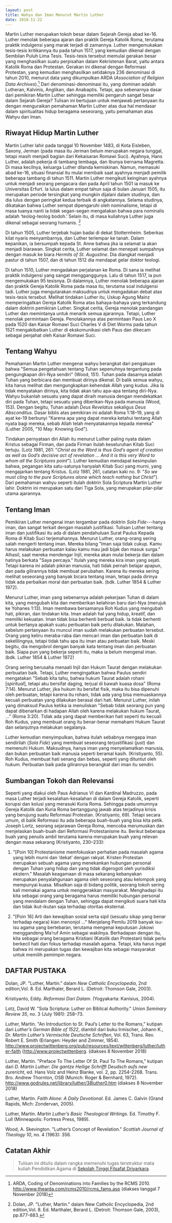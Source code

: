 ```yaml
---
layout: post
title: Wahyu dan Iman Menurut Martin Luther
date: 2018-11-22
---
```


<!-- toc -->

Martin Luther merupakan tokoh besar dalam Sejarah Gereja abad ke-16. Luther menolak beberapa ajaran dan praktik Gereja Katolik Roma, terutama praktik indulgensi yang marak terjadi di zamannya. Luther mengemukakan tesis-tesis kritikannya itu pada tahun 1517, yang kemudian dikenal dengan Sembilan Puluh Lima Tesis. Tesis-tesis tersebut memulai gerakan besar yang menghasilkan suatu perpisahan dalam Kekristenan Barat, yaitu antara Katolik Roma dan Protestan. Gerakan ini dikenal dengan Reformasi Protestan, yang kemudian menghasilkan setidaknya 236 denominasi di tahun 2010, menurut data yang dikumpulkan ARDA (*Association of Religion Data Archives*).[^1] Dari denominasi-denominasi itu, yang dominan adalah Lutheran, Kalvinis, Anglikan, dan Anabaptis. Tetapi, apa sebenarnya dasar dari pemikiran Martin Luther sehingga memiliki pengaruh sangat besar dalam Sejarah Gereja? Tulisan ini bertujuan untuk menjawab pertanyaan itu dengan menguraikan pemahaman Martin Luther atas dua hal mendasar dalam spiritualitas hidup beragama seseorang, yaitu pemahaman atas Wahyu dan Iman.

## Riwayat Hidup Martin Luther

Martin Luther lahir pada tanggal 10 November 1483, di Kota Eisleben, Saxony, Jerman (pada masa itu Jerman belum merupakan negara tunggal, tetapi masih menjadi bagian dari Kekaisaran Romawi Suci). Ayahnya, Hans Luther, adalah pekerja di tambang tembaga, dan Ibunya bernama Magretta. Di masa kecilnya, keluarga Luther dilanda kemiskinan. Namun, memasuki abad ke-16, situasi finansial itu mulai membaik saat ayahnya menjadi pemilik beberapa tambang di tahun 1511. Martin Luther mengikuti keinginan ayahnya untuk menjadi seorang pengacara dan pada April tahun 1501 ia masuk ke Universitas Erfurt. Ia lulus dalam empat tahun saja di bulan Januari 1505, itu merupakan periode tersingkat yang mungkin dijalani dalam studinya, dan dia lulus dengan peringkat kedua terbaik di angkatannya. Selama studinya, dikatakan bahwa Luther sempat dipengaruhi oleh nominalisme, tetapi di masa tuanya nanti ia tidak segan-segan mengatakan bahwa para nominalis adalah ‘teolog-teolog bodoh.’ Selain itu, di masa kuliahnya Luther juga dikenal sebagai seorang humanis. [^2]

Di tahun 1505, Luther terjebak hujan badai di dekat Stotternheim. Seberkas kilat nyaris menyambarnya, dan Luther terlempar ke tanah. Dalam kepanikan, ia bersumpah kepada St. Anne bahwa jika ia selamat ia akan menjadi biarawan. Singkat cerita, Luther selamat dan menepati sumpahnya dengan masuk ke biara *Hermits of St. Augustine*. Dia diangkat menjadi pastur di tahun 1507, dan di tahun 1512 dia mendapat gelar doktor teologi.

Di tahun 1510, Luther mengadakan perjalanan ke Roma. Di sana ia melihat praktik indulgensi yang sangat mengganggunya. Lalu di tahun 1517, ia pun mengemukakan 95 tesisnya. Di dalamnya, Luther menolak beberapa ajaran dan praktik Gereja Katolik Roma pada masa itu, terutama soal indulgensi tadi. Luther juga mengutarakan maksudnya untuk mengadakan debat atas tesis-tesis tersebut. Melihat tindakan Luther itu, Uskup Agung Mainz memperingatkan Gereja Katolik Roma atas bahaya-bahaya yang terkandung dalam doktrin pemikiran Luther. Singkat cerita, Gereja menolak pandangan Luther dan memintanya untuk menarik semua ajarannya. Tetapi, Luther menolak permintaan Gereja. Penolakannya atas permintaan Paus Leo X pada 1520 dan Kaisar Romawi Suci Charles V di Diet Worms pada tahun 1521 mengakibatkan Luther di ekskomunikasi oleh Paus dan dikecam sebagai penjahat oleh Kaisar Romawi Suci.

## Tentang Wahyu

Pemahaman Martin Luther mengenai wahyu berangkat dari pengakuan bahwa "Semua pengetahuan tentang Tuhan sepenuhnya tergantung pada pengungkapan diri-Nya sendiri" (Wood, 151). Tuhan pada dasarnya adalah Tuhan yang berbicara dan membuat dirinya dikenal. Di balik semua wahyu, kita harus melihat dan mengungkapkan kehendak Allah yang kudus. Jika Ia tidak menyatakan dirinya, kita tidak akan tahu apa-apa tentang diri-Nya. Wahyu bukanlah sesuatu yang dapat diraih manusia dengan mendekatkan diri pada Tuhan, tetapi sesuatu yang diberikan-Nya pada manusia (Wood, 153). Dengan begitu, Tuhan adalah *Deus Revelatus* sekaligus *Deus Absconditus*. Dasar biblis atas pemikiran ini adalah Roma 1:18–19, yang di ayat ke-19 berbunyi "Karena apa yang dapat mereka ketahui tentang Allah nyata bagi mereka, sebab Allah telah menyatakannya kepada mereka" (Luther 2005, "10 May: Knowing God").

Tindakan pernyataan diri Allah itu menurut Luther paling nyata dalam Kristus sebagai Firman, dan pada Firman itulah keseluruhan Kitab Suci tertuju. (Lotz 1981, 261: "*Christ as the Word is thus God’s agent of creation as well as God’s decisive act of revelation ... And it is this very Word to whom all the Scriptures point*"). Luther kemudian mendapat kesimpulan bahwa, pegangan kita satu-satunya hanyalah Kitab Suci yang murni, yang mengajarkan tentang Kristus. (Lotz 1981, 261, catatan kaki no. 9: "*So we must cling to the pure Scriptures alone which teach nothing but Christ*"). Dari pemahaman wahyu seperti itulah doktrin Sola Scriptura Martin Luther lahir. Doktrin ini merupakan satu dari Tiga Sola, yang merupakan pilar-pilar utama ajarannya.

## Tentang Iman

Pemikiran Luther mengenai iman tergambar pada doktrin *Sola Fide*---hanya iman, dan sangat terkait dengan masalah justifikasi. Tulisan Luther tentang iman dan justifikasi itu ada di dalam pendahuluan Surat Paulus Kepada Roma di Kitab Suci terjemahannya. Menurut Luther, orang-orang sering salah mengerti tentang iman. Mereka bilang "Iman saja tidak cukup. Kamu harus melakukan perbuatan kalau kamu mau jadi bijak dan masuk surga." Alhasil, saat mereka mendengar Injil, mereka akan mulai bekerja dan dalam hatinya berkata "Saya percaya." Itulah yang mereka kira iman yang sejati. Tetapi karena ini adalah pikiran manusia, hati tidak pernah belajar apapun, dan pada gilirannya tidak membuat perubahan. Karena itu mereka sering melihat seseorang yang banyak bicara tentang iman, tetapi pada dirinya tidak ada perbaikan moral dan perbuatan baik. (bdk. Luther 1854 & Luther 1972).

Menurut Luther, iman yang sebenarnya adalah pekerjaan Tuhan di dalam kita, yang mengubah kita dan memberikan kelahiran baru dari-Nya (merujuk ke Yohanes 1:13). Iman membawa bersamanya Roh Kudus yang mengubah hati, pikiran, dan tindakan kita. Iman adalah hal yang hidup, kreatif, dan memiliki kekuatan. Iman tidak bisa berhenti berbuat baik. Ia tidak berhenti untuk bertanya apakah suatu perbuatan baik perlu dilakukan. Malahan, sebelum pertanyaan itu muncul iman sudah melakukan perbuatan tersebut. Orang yang keliru meraba-raba dan mencari iman dan perbuatan baik di sekelilingnya, tetapi tidak tahu apa itu iman atau perbuatan baik. Meski begitu, dia mengobrol dengan banyak kata tentang iman dan perbuatan baik. Siapa pun yang bekerja seperti itu, maka ia belum mengenal iman. (bdk. Luther 1854 & Luther 1972)

Orang sering berusaha menaati Injil dan Hukum Taurat dengan melakukan perbuatan baik. Tetapi, Luther mengingatkan bahwa Paulus sendiri mengatakan "Sebab kita tahu, bahwa hukum Taurat adalah rohani [*spiritual*], tetapi aku bersifat daging, terjual di bawah kuasa dosa" (Roma 7:14). Menurut Luther, jika hukum itu bersifat fisik, maka itu bisa dipenuhi oleh perbuatan, tetapi karena itu rohani, tidak ada yang bisa memuaskannya kecuali perbuatan yang dilakukan berasal dari hati. Menurut Luther, inilah yang dimaksud Paulus ketika ia menuliskan "Sebab tidak seorang pun yang dapat dibenarkan di hadapan Allah oleh karena melakukan hukum Taurat, ..." (Roma 3:20). Tidak ada yang dapat memberikan hati seperti itu kecuali Roh Kudus, yang membuat orang itu benar-benar memahami Hukum Taurat dan selanjutnya melakukan segalanya.

Luther kemudian menyimpulkan, bahwa itulah sebabnya mengapa iman sendirilah (*Sola Fide*) yang membuat seseorang terjustifikasi (*just*) dan memenuhi Hukum. Maksudnya, hanya iman yang menyelamatkan manusia, dan bukan perbuatan baik manusia seperti beramal kasih. (Kristiyanto, 55).  Roh Kudus, membuat hati senang dan bebas, seperti yang dituntut oleh hukum. Perbuatan baik pada gilirannya berangkat dari iman itu sendiri.

## Sumbangan Tokoh dan Relevansi

Seperti yang diakui oleh Paus Adrianus VI dan Kardinal Madruzzo, pada masa Luther terjadi kesalahan-kesalahan di dalam Gereja Katolik, seperti korupsi dan kolusi yang merasuki Kuria Roma. Sehingga pada umumnya Gereja Katolik dan Kuria Roma bertanggung jawab atas terjadinya krisis yang berujung suatu Reformasi Protestan. (Kristiyanto, 69). Tetapi secara umum, di balik Reformasi itu ada beberapa buah-buah yang bisa kita petik. Joseph Lortz, seorang sejarawan Gereja Roma, mencoba merumuskan dan menjelaskan buah-buah dari Reformasi Protestanisme itu. Berikut beberapa buah yang penulis ambil terutama karena merupakan buah yang relevan dengan masa sekarang (Kristiyanto, 230–233):

1. "[Poin 10] Protestanisme memfokuskan perhatian pada masalah agama yang lebih murni dan ‘dekat’ dengan rakyat. Kristen Protestan merupakan sebuah agama yang menekankan hubungan personal dengan Tuhan yang hidup dan yang tidak digerogoti oleh yurisdiksi ekstern." Masalah keagamaan di masa sekarang kebanyakan merupakan penyalahgunaan agama oleh seseorang atau kelompok yang mempunyai kuasa. Misalkan saja di bidang politik, seorang tokoh sering kali memakai agama untuk menggerakkan masyarakat. Menghadapi itu kita sebagai orang yang beragama harus memiliki hubungan personal yang mendalam dengan Tuhan, sehingga dapat mengikuti suara hati kita dan tidak ikut-ikutan saja terhadap otoritas eksternal.

2. "[Poin 16] Arti dan kewajiban sosial serta sipil (sesuatu sikap yang benar terhadap negara) kian menonjol ..." Menjelang Pemilu 2019 banyak isu-isu agama yang bertebaran, terutama mengenai keputusan Jokowi menggandeng Ma’ruf Amin sebagai wakilnya. Berhadapan dengan itu, kita sebagai orang beragama Kristiani (Katolik dan Protestan) tidak perlu berkecil hati dan fokus terhadap masalah agama. Tetapi, kita harus ingat bahwa ini merupakan tugas dan kewajiban kita sebagai masyarakat untuk memilih pemimpin negara.

## DAFTAR PUSTAKA

Dolan, JP. "Luther, Martin." dalam *New Catholic Encyclopedia*, 2nd edition,Vol. 8. Ed. Marthaler, Berard L. (Detroit: Thomson Gale, 2003).

Kristiyanto, Eddy. *Reformasi Dari Dalam*. (Yogyakarta: Kanisius, 2004).

Lotz, David W. "Sola Scriptura: Luther on Biblical Authority." *Union Seminary Review 35*, no. 3 (July 1981): 258–73.

Luther, Martin. "An Introduction to St. Paul’s Letter to the Romans," kutipan dari *Luther’s German Bible of 1522*, diambil dari buku Irmischer, Johann K., *Dr. Martin Luther’s Vermischte Deutsche Schriften*, Vol. 63, Trans. Rev. Robert E. Smith (Erlangen: Heyder and Zimmer, 1854). http://www.projectwittenberg.org/pub/resources/text/wittenberg/luther/luther-faith (http://www.projectwittenberg. (diakses 8 November 2018)

Luther, Martin. "Preface To The Letter Of St. Paul To The Romans," kutipan dari *D. Martin Luther: Die gantze Heilige Schrifft Deudsch aufs new zurericht*, ed. Hans Volz and Heinz Blanke, vol. 2, pp. 2254-2268. Trans. Bro. Andrew Thornton, OSB (Munich: Roger & Bernhard, 1972). http://www.godrules.net/library/luther/38luther0.htm (diakses 8 November 2018)

Luther, Martin. *Faith Alone: A Daily Devotional*. Ed. James C. Galvin (Grand Rapids, Mich: Zondervan, 2005).

Luther, Martin. *Martin Luther’s Basic Theological Writings*. Ed. Timothy F. Lull (Minneapolis: Fortress Press, 1989).

Wood, A. Skevington. "Luther’s Concept of Revelation." *Scottish Journal of Theology 10*, no. 4 (1963): 356.

## Catatan Akhir

>Tulisan ini ditulis dalam rangka memenuhi tugas terstruktur mata kuliah Pendidikan Agama di <a href='https://www.driyarkara.ac.id'>Sekolah Tinggi Filsafat Driyarkara</a>.

[^1]: ARDA, Coding of Denominations into Families by the RCMS 2010. <a>http://www.thearda.com/rcms2010/rcms_fams.asp</a> (diakses tanggal 7 November 2018)

[^2]: Dolan, JP. "Luther, Martin." dalam New Catholic Encyclopedia, 2nd edition,Vol. 8. Ed. Marthaler, Berard L. (Detroit: Thomson Gale, 2003), pp.877–883.
